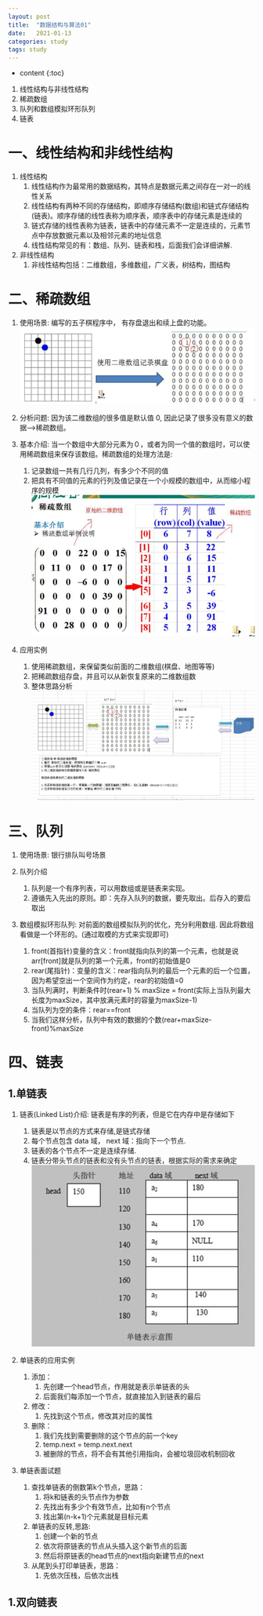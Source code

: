 ```yaml
---
layout: post
title:  "数据结构与算法01"
date:   2021-01-13
categories: study
tags: study
---
```


* content
{:toc}

1. 线性结构与非线性结构
2. 稀疏数组
3. 队列和数组模拟环形队列
4. 链表




# 一、线性结构和非线性结构

1. 线性结构
    1. 线性结构作为最常用的数据结构，其特点是数据元素之间存在一对一的线性关系
    2. 线性结构有两种不同的存储结构，即顺序存储结构(数组)和链式存储结构(链表)。顺序存储的线性表称为顺序表，顺序表中的存储元素是连续的
    3. 链式存储的线性表称为链表，链表中的存储元素不一定是连续的，元素节点中存放数据元素以及相邻元素的地址信息
    4. 线性结构常见的有：数组、队列、链表和栈，后面我们会详细讲解.
2. 非线性结构
    1. 非线性结构包括：二维数组，多维数组，广义表，树结构，图结构

# 二、稀疏数组

1. 使用场景:
编写的五子棋程序中， 有存盘退出和续上盘的功能。
![五子棋图片](/assets/01.java提升计划/01.数据结构与算法/01/五子棋.jpg)

2. 分析问题:
因为该二维数组的很多值是默认值 0, 因此记录了很多没有意义的数据-->稀疏数组。

3. 基本介绍:
当一个数组中大部分元素为０，或者为同一个值的数组时，可以使用稀疏数组来保存该数组。稀疏数组的处理方法是:
    1. 记录数组一共有几行几列，有多少个不同的值
    2. 把具有不同值的元素的行列及值记录在一个小规模的数组中，从而缩小程序的规模
    ![稀疏数组](/assets/01.java提升计划/01.数据结构与算法/01/稀疏数组.jpg)

4. 应用实例
    1. 使用稀疏数组，来保留类似前面的二维数组(棋盘、地图等等)
    2. 把稀疏数组存盘，并且可以从新恢复原来的二维数组数
    3. 整体思路分析
    ![稀疏数组思路](/assets/01.java提升计划/01.数据结构与算法/01/稀疏数组思路.jpg)

# 三、队列

1. 使用场景:
银行排队叫号场景

2. 队列介绍
    1. 队列是一个有序列表，可以用数组或是链表来实现。
    2. 遵循先入先出的原则。即：先存入队列的数据，要先取出。后存入的要后取出

3. 数组模拟环形队列:
对前面的数组模拟队列的优化，充分利用数组. 因此将数组看做是一个环形的。(通过取模的方式来实现即可)
    1. front(首指针)变量的含义：front就指向队列的第一个元素，也就是说arr[front]就是队列的第一个元素，front的初始值是0
    2. rear(尾指针)：变量的含义：rear指向队列的最后一个元素的后一个位置，因为希望空出一个空间作为约定，rear的初始值=0
    3. 当队列满时，判断条件时(rear+1) % maxSize = front(实际上当队列最大长度为maxSize，其中放满元素时的容量为maxSize-1)
    4. 当队列为空的条件：rear==front
    5. 当我们这样分析，队列中有效的数据的个数(rear+maxSize-front)%maxSize

# 四、链表

## 1.单链表
1. 链表(Linked List)介绍:
链表是有序的列表，但是它在内存中是存储如下
    1. 链表是以节点的方式来存储,是链式存储
    2. 每个节点包含 data  域， next 域：指向下一个节点.
    3. 链表的各个节点不一定是连续存储.
    4. 链表分带头节点的链表和没有头节点的链表，根据实际的需求来确定
    ![链表介绍](/assets/01.java提升计划/01.数据结构与算法/01/链表介绍.jpg)

2. 单链表的应用实例
    1. 添加：
        1. 先创建一个head节点，作用就是表示单链表的头
        2. 后面我们每添加一个节点，就直接加入到链表的最后
    2. 修改：
        1. 先找到这个节点，修改其对应的属性
    3. 删除：
        1. 我们先找到需要删除的这个节点的前一个key
        2. temp.next = temp.next.next
        3. 被删除的节点，将不会有其他引用指向，会被垃圾回收机制回收

3. 单链表面试题
    1. 查找单链表的倒数第k个节点，思路：
        1. 将k和链表的头节点作为参数
        2. 先找出有多少个有效节点，比如有n个节点
        3. 找出第(n-k+1)个元素就是目标元素
    2. 单链表的反转,思路:
        1. 创建一个新的节点
        2. 依次将原链表的节点从头插入这个新节点的后面
        3. 然后将原链表的head节点的next指向新建节点的next
    3. 从尾到头打印单链表，思路：
        1. 先依次压栈，后依次出栈

## 1.双向链表